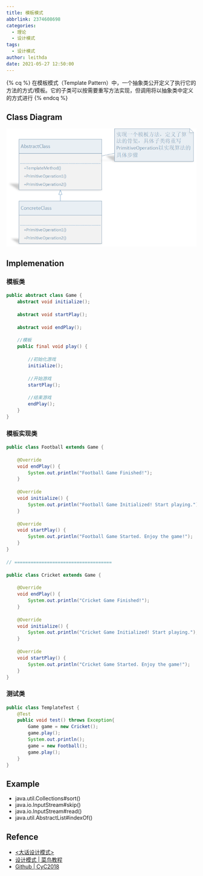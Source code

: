 ```yaml
---
title: 模板模式
abbrlink: 2374608698
categories:
  - 理论
  - 设计模式
tags:
  - 设计模式
author: leithda
date: 2021-05-27 12:50:00
---
```


{% cq %}
在模板模式（Template Pattern）中，一个抽象类公开定义了执行它的方法的方式/模板。它的子类可以按需要重写方法实现，但调用将以抽象类中定义的方式进行
{% endcq %}
<!-- More -->

## Class Diagram


![](设计模式-模板模式/模板模式.png)

## Implemenation
### 模板类
```java
public abstract class Game {
    abstract void initialize();

    abstract void startPlay();

    abstract void endPlay();

    //模板
    public final void play() {

        //初始化游戏
        initialize();

        //开始游戏
        startPlay();

        //结束游戏
        endPlay();
    }
}
```

### 模板实现类
```java
public class Football extends Game {

    @Override
    void endPlay() {
        System.out.println("Football Game Finished!");
    }

    @Override
    void initialize() {
        System.out.println("Football Game Initialized! Start playing.");
    }

    @Override
    void startPlay() {
        System.out.println("Football Game Started. Enjoy the game!");
    }
}

// ====================================

public class Cricket extends Game {

    @Override
    void endPlay() {
        System.out.println("Cricket Game Finished!");
    }

    @Override
    void initialize() {
        System.out.println("Cricket Game Initialized! Start playing.");
    }

    @Override
    void startPlay() {
        System.out.println("Cricket Game Started. Enjoy the game!");
    }
}
```

### 测试类
```java
public class TemplateTest {
    @Test
    public void test() throws Exception{
        Game game = new Cricket();
        game.play();
        System.out.println();
        game = new Football();
        game.play();
    }
}
```

## Example
- java.util.Collections#sort()
- java.io.InputStream#skip()
- java.io.InputStream#read()
- java.util.AbstractList#indexOf()

## Refence
- [<大话设计模式>](https://book.douban.com/subject/2334288/)
- [设计模式 | 菜鸟教程](https://www.runoob.com/design-pattern/design-pattern-tutorial.html)
- [Github | CyC2018](https://github.com/CyC2018/CS-Notes/blob/master/notes/%E8%AE%BE%E8%AE%A1%E6%A8%A1%E5%BC%8F%20-%20%E7%9B%AE%E5%BD%95.md)
